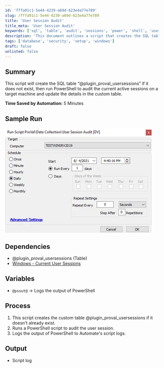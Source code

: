 ```yaml
---
id: 'fffa01c1-5e44-4239-a69d-623e4a77e789'
slug: /fffa01c1-5e44-4239-a69d-623e4a77e789
title: 'User Session Audit'
title_meta: 'User Session Audit'
keywords: ['sql', 'table', 'audit', 'sessions', 'power', 'shell', 'users']
description: 'This document outlines a script that creates the SQL table “@plugin_proval_usersessions” if it does not exist, audits the current active sessions on a target machine using PowerShell, and updates the details in the custom table. It includes a summary, sample run, dependencies, variables, process steps, and output details.'
tags: ['database', 'security', 'setup', 'windows']
draft: false
unlisted: false
---
```


## Summary

This script will create the SQL table “@plugin_proval_usersessions” if it does not exist, then run PowerShell to audit the current active sessions on a target machine and update the details in the custom table.

**Time Saved by Automation:** 5 Minutes

## Sample Run

![Sample Run](../../../static/img/docs/fffa01c1-5e44-4239-a69d-623e4a77e789/image_1.webp)

## Dependencies

- @plugin_proval_usersessions (Table)
- [Windows - Current User Sessions](/docs/ea5d1545-a2d7-4c9e-a61e-b89e43da2b9c)

## Variables

- `@psout@` -> Logs the output of PowerShell

## Process

1. This script creates the custom table @plugin_proval_usersessions if it doesn't already exist.
2. Runs a PowerShell script to audit the user session.
3. Logs the output of PowerShell to Automate's script logs.

## Output

- Script log